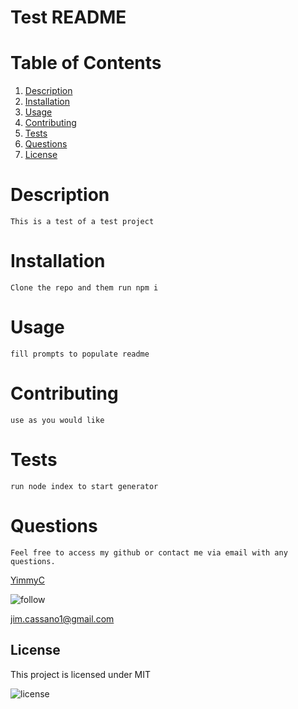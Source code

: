 # Test README
  # Table of Contents
  1. [Description](#discription)
  2. [Installation](#installation)
  3. [Usage](#usage)
  4. [Contributing](#contributing)
  5. [Tests](#test)
  6. [Questions](#questions)
  7. [License](#license) 

  # Description
    This is a test of a test project 

  # Installation
    Clone the repo and them run npm i 

  # Usage
    fill prompts to populate readme 

  # Contributing
    use as you would like 

  # Tests
    run node index to start generator 

  # Questions 

    Feel free to access my github or contact me via email with any questions. 

  <a href="https://github.com/YimmyC">YimmyC</a> 

  ![follow](https://img.shields.io/github/followers/YimmyC?style=social) 

  <a href="mailto:jim.cassano1@gmail.com">jim.cassano1@gmail.com</a> 

  ## License 
  This project is licensed under MIT 

 ![license](https://img.shields.io/badge/license-MIT-blue.png) 

 